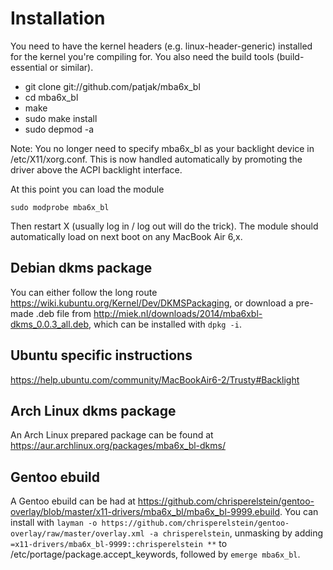 # Installation

You need to have the kernel headers (e.g. linux-header-generic) installed for the kernel you're compiling for. You also need the build tools (build-essential or similar).

* git clone git://github.com/patjak/mba6x_bl
* cd mba6x_bl
* make
* sudo make install
* sudo depmod -a

Note: You no longer need to specify mba6x_bl as your backlight device in /etc/X11/xorg.conf. This is now handled automatically by promoting the driver above the ACPI backlight interface.

At this point you can load the module

    sudo modprobe mba6x_bl
    
Then restart X (usually log in / log out will do the trick). The module should automatically load on next boot on any MacBook Air 6,x.

## Debian dkms package

You can either follow the long route <https://wiki.kubuntu.org/Kernel/Dev/DKMSPackaging>, or
download a pre-made .deb file from <http://miek.nl/downloads/2014/mba6xbl-dkms_0.0.3_all.deb>,
which can be installed with `dpkg -i`.

## Ubuntu specific instructions
<https://help.ubuntu.com/community/MacBookAir6-2/Trusty#Backlight>

## Arch Linux dkms package
An Arch Linux prepared package can be found at
<https://aur.archlinux.org/packages/mba6x_bl-dkms/>

## Gentoo ebuild
A Gentoo ebuild can be had at <https://github.com/chrisperelstein/gentoo-overlay/blob/master/x11-drivers/mba6x_bl/mba6x_bl-9999.ebuild>. You can install with `layman -o https://github.com/chrisperelstein/gentoo-overlay/raw/master/overlay.xml -a chrisperelstein`, unmasking by adding `=x11-drivers/mba6x_bl-9999::chrisperelstein **` to /etc/portage/package.accept_keywords, followed by `emerge mba6x_bl`.
